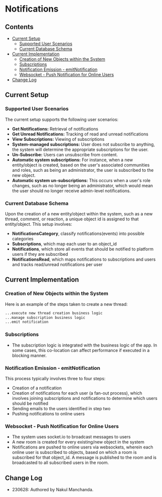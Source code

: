 # Notifications

## Contents

- [Current Setup](#current-setup)
  * [Supported User Scenarios](#supported-user-scenarios)
  * [Current Database Schema](#current-database-schema)
- [Current Implementation](#current-implementation)
  * [Creation of New Objects within the System](#creation-of-new-objects-within-the-system)
  * [Subscriptions](#subscriptions)
  * [Notification Emission - emitNotification](#notification-emission---emitnotification)
  * [Websocket - Push Notification for Online Users](#websocket---push-notification-for-online-users)
- [Change Log](#change-log)

## Current Setup

### Supported User Scenarios

The current setup supports the following user scenarios:

- **Get Notifications:** Retrieval of notifications
- **Get Unread Notifications:** Tracking of read and unread notifications
- **View Subscriptions:** Viewing of subscriptions
- **System-managed subscriptions:** User does not subscribe to anything, the system will determine the appropriate subscriptions for the user.
- **Un-Subscribe:** Users can unsubscribe from content.
- **Automatic system subscriptions:** For instance, when a new entity/object is created, based on the user's associated communities and roles, such as being an administrator, the user is subscribed to the new object.
- **Automatic system un-subscriptions:** This occurs when a user's role changes, such as no longer being an administrator, which would mean the user should no longer receive admin-level notifications.

### Current Database Schema

Upon the creation of a new entity/object within the system, such as a new thread, comment, or reaction, a unique object id is assigned to that entity/object. This setup involves:

- **NotificationsCategory**, classify notifications(events) into possible categories
- **Subscriptions**, which map each user to an object_id
- **Notifications**, which store all events that should be notified to platform users if they are subscribed
- **NotificationsRead**, which maps notifications to subscriptions and users and tracks read/unread notifications per user

## Current Implementation

### Creation of New Objects within the System

Here is an example of the steps taken to create a new thread:

```txt
...execute new thread creation business logic
...manage subscription business logic
...emit notification
```

### Subscriptions

- The subscription logic is integrated with the business logic of the app. In some cases, this co-location can affect performance if executed in a blocking manner.

### Notification Emission - emitNotification

This process typically involves three to four steps:

- Creation of a notification
- Creation of notifications for each user (a fan-out process), which involves joining subscriptions and notifications to determine which users should be notified
- Sending emails to the users identified in step two
- Pushing notifications to online users

### Websocket - Push Notification for Online Users

- The system uses socket.io to broadcast messages to users
- A new room is created for every existing/new object in the system
- Notifications are pushed to online users via websockets, wherein each online user is subscribed to objects, based on which a room is subscribed for that object_id. A message is published to the room and is broadcasted to all subscribed users in the room.

## Change Log

- 230628: Authored by Nakul Manchanda.

